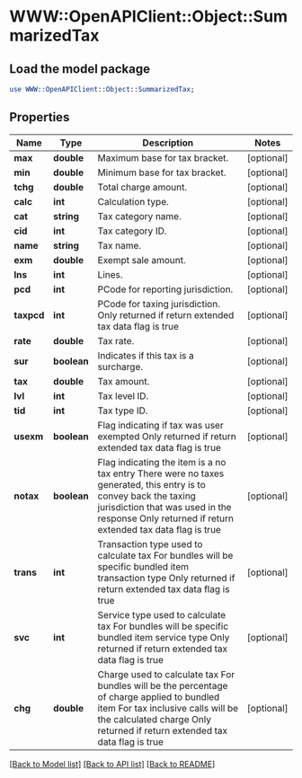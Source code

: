 # WWW::OpenAPIClient::Object::SummarizedTax

## Load the model package
```perl
use WWW::OpenAPIClient::Object::SummarizedTax;
```

## Properties
Name | Type | Description | Notes
------------ | ------------- | ------------- | -------------
**max** | **double** | Maximum base for tax bracket. | [optional] 
**min** | **double** | Minimum base for tax bracket. | [optional] 
**tchg** | **double** | Total charge amount. | [optional] 
**calc** | **int** | Calculation type. | [optional] 
**cat** | **string** | Tax category name. | [optional] 
**cid** | **int** | Tax category ID. | [optional] 
**name** | **string** | Tax name. | [optional] 
**exm** | **double** | Exempt sale amount. | [optional] 
**lns** | **int** | Lines. | [optional] 
**pcd** | **int** | PCode for reporting jurisdiction. | [optional] 
**taxpcd** | **int** | PCode for taxing jurisdiction.  Only returned if return extended tax data flag is true | [optional] 
**rate** | **double** | Tax rate. | [optional] 
**sur** | **boolean** | Indicates if this tax is a surcharge. | [optional] 
**tax** | **double** | Tax amount. | [optional] 
**lvl** | **int** | Tax level ID. | [optional] 
**tid** | **int** | Tax type ID. | [optional] 
**usexm** | **boolean** | Flag indicating if tax was user exempted  Only returned if return extended tax data flag is true | [optional] 
**notax** | **boolean** | Flag indicating the item is a no tax entry  There were no taxes generated, this entry is to convey back the taxing jurisdiction that was used in the response  Only returned if return extended tax data flag is true | [optional] 
**trans** | **int** | Transaction type used to calculate tax  For bundles will be specific bundled item transaction type  Only returned if return extended tax data flag is true | [optional] 
**svc** | **int** | Service type used to calculate tax  For bundles will be specific bundled item service type  Only returned if return extended tax data flag is true | [optional] 
**chg** | **double** | Charge used to calculate tax  For bundles will be the percentage of charge applied to bundled item  For tax inclusive calls will be the calculated charge  Only returned if return extended tax data flag is true | [optional] 

[[Back to Model list]](../README.md#documentation-for-models) [[Back to API list]](../README.md#documentation-for-api-endpoints) [[Back to README]](../README.md)


